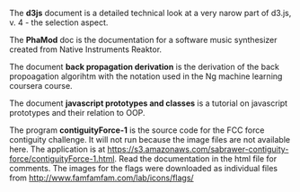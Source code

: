 The **d3js** document is a detailed technical look at a very narow part of d3.js, v. 4 - the selection aspect.

The **PhaMod** doc is the documentation for a software music synthesizer created from Native Instruments Reaktor.

The document **back propagation derivation** is the derivation of the back propoagation algorihtm with the notation used in the Ng machine learning coursera course.

The document **javascript prototypes and classes** is a tutorial on javascript prototypes and their relation to OOP.

The program **contiguityForce-1** is the source code for the FCC force contiguity challenge. It will not run because the image files are not available here. The application is at 	https://s3.amazonaws.com/sabrawer-contiguity-force/contiguityForce-1.html. Read the documentation in the html file for comments. The images for the flags were downloaded as individual files from http://www.famfamfam.com/lab/icons/flags/


